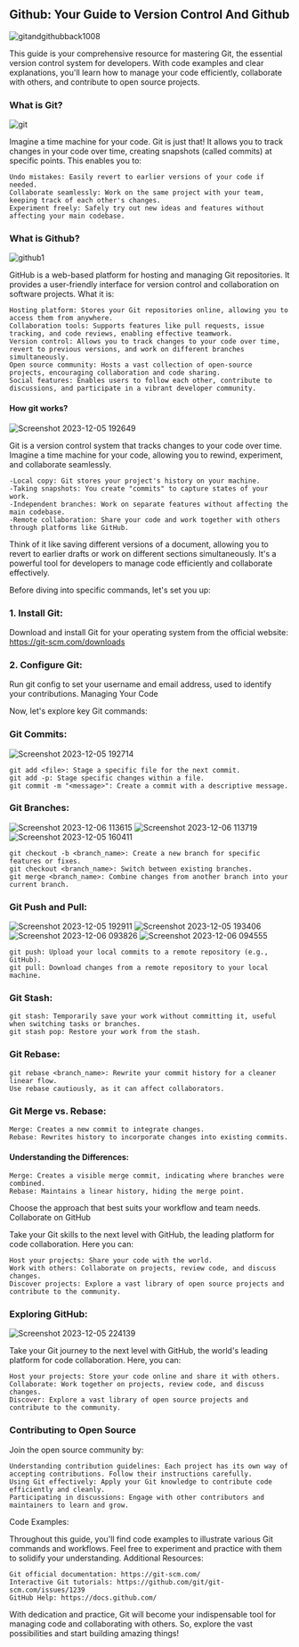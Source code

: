 ## Github: Your Guide to Version Control And Github

![gitandgithubback1008](https://github.com/dhiraj1008/learning-git/assets/94028619/ec998e0c-844b-4b3d-ad6d-061e765ddd5d)


This guide is your comprehensive resource for mastering Git, the essential version control system for developers. With code examples and clear explanations, you'll learn how to manage your code efficiently, collaborate with others, and contribute to open source projects.
### What is Git?
![git](https://github.com/dhiraj1008/learning-git/assets/94028619/da23ba12-fc30-4459-a62d-9c7a16089206)

Imagine a time machine for your code. Git is just that! It allows you to track changes in your code over time, creating snapshots (called commits) at specific points. This enables you to:

    Undo mistakes: Easily revert to earlier versions of your code if needed.
    Collaborate seamlessly: Work on the same project with your team, keeping track of each other's changes.
    Experiment freely: Safely try out new ideas and features without affecting your main codebase.

### What is Github?
![github1](https://github.com/dhiraj1008/learning-git/assets/94028619/6e7969af-8a33-4f7e-b02d-52c99bc8e8e8)

GitHub is a web-based platform for hosting and managing Git repositories. It provides a user-friendly interface for version control and collaboration on software projects. 
What it is:

    Hosting platform: Stores your Git repositories online, allowing you to access them from anywhere.
    Collaboration tools: Supports features like pull requests, issue tracking, and code reviews, enabling effective teamwork.
    Version control: Allows you to track changes to your code over time, revert to previous versions, and work on different branches simultaneously.
    Open source community: Hosts a vast collection of open-source projects, encouraging collaboration and code sharing.
    Social features: Enables users to follow each other, contribute to discussions, and participate in a vibrant developer community.



#### How git works?

![Screenshot 2023-12-05 192649](https://github.com/dhiraj1008/learning-git/assets/94028619/4a9e02e2-daee-4a64-8ec4-ddfec6142c50)

Git is a version control system that tracks changes to your code over time. Imagine a time machine for your code, allowing you to rewind, experiment, and collaborate seamlessly.

    -Local copy: Git stores your project's history on your machine.
    -Taking snapshots: You create "commits" to capture states of your work.
    -Independent branches: Work on separate features without affecting the main codebase.
    -Remote collaboration: Share your code and work together with others through platforms like GitHub.

Think of it like saving different versions of a document, allowing you to revert to earlier drafts or work on different sections simultaneously. It's a powerful tool for developers to manage code efficiently and collaborate effectively.

Before diving into specific commands, let's set you up:

### 1. Install Git:

Download and install Git for your operating system from the official website: https://git-scm.com/downloads

### 2. Configure Git:

Run git config to set your username and email address, used to identify your contributions.
Managing Your Code

Now, let's explore key Git commands:

### Git Commits:
![Screenshot 2023-12-05 192714](https://github.com/dhiraj1008/learning-git/assets/94028619/587bd658-ec72-4280-af2d-79a5f9b71709)

    git add <file>: Stage a specific file for the next commit.
    git add -p: Stage specific changes within a file.
    git commit -m "<message>": Create a commit with a descriptive message.

### Git Branches:
![Screenshot 2023-12-06 113615](https://github.com/dhiraj1008/learning-git/assets/94028619/8a203995-2752-4b40-bd57-e13d468d60e7)
![Screenshot 2023-12-06 113719](https://github.com/dhiraj1008/learning-git/assets/94028619/79ae606d-a7de-4c31-a5ef-27b1766b2493)
![Screenshot 2023-12-05 160411](https://github.com/dhiraj1008/learning-git/assets/94028619/aece94b9-d6ba-4067-b47d-ce3001a791ab)

    git checkout -b <branch_name>: Create a new branch for specific features or fixes.
    git checkout <branch_name>: Switch between existing branches.
    git merge <branch_name>: Combine changes from another branch into your current branch.

### Git Push and Pull:
![Screenshot 2023-12-05 192911](https://github.com/dhiraj1008/learning-git/assets/94028619/59dc67bb-e1f0-47bc-b372-e02d55bdb99a)
![Screenshot 2023-12-05 193406](https://github.com/dhiraj1008/learning-git/assets/94028619/7b891da2-c119-4703-8b8f-2710c3c86b77)
![Screenshot 2023-12-06 093826](https://github.com/dhiraj1008/learning-git/assets/94028619/0eb5717b-039e-447d-862c-9eb92875b1d2)
![Screenshot 2023-12-06 094555](https://github.com/dhiraj1008/learning-git/assets/94028619/f8da4adc-b673-4b6a-979f-231b40e8493e)

    git push: Upload your local commits to a remote repository (e.g., GitHub).
    git pull: Download changes from a remote repository to your local machine.

### Git Stash:

    git stash: Temporarily save your work without committing it, useful when switching tasks or branches.
    git stash pop: Restore your work from the stash.

### Git Rebase:

    git rebase <branch_name>: Rewrite your commit history for a cleaner linear flow.
    Use rebase cautiously, as it can affect collaborators.

### Git Merge vs. Rebase:

    Merge: Creates a new commit to integrate changes.
    Rebase: Rewrites history to incorporate changes into existing commits.

#### Understanding the Differences:

    Merge: Creates a visible merge commit, indicating where branches were combined.
    Rebase: Maintains a linear history, hiding the merge point.

Choose the approach that best suits your workflow and team needs.
Collaborate on GitHub

Take your Git skills to the next level with GitHub, the leading platform for code collaboration. Here you can:

    Host your projects: Share your code with the world.
    Work with others: Collaborate on projects, review code, and discuss changes.
    Discover projects: Explore a vast library of open source projects and contribute to the community.

### Exploring GitHub:

![Screenshot 2023-12-05 224139](https://github.com/dhiraj1008/learning-git/assets/94028619/8a6a530d-73f1-46c0-9c31-ead1fa227873)

Take your Git journey to the next level with GitHub, the world's leading platform for code collaboration. Here, you can:

    Host your projects: Store your code online and share it with others.
    Collaborate: Work together on projects, review code, and discuss changes.
    Discover: Explore a vast library of open source projects and contribute to the community.

### Contributing to Open Source

Join the open source community by:

    Understanding contribution guidelines: Each project has its own way of accepting contributions. Follow their instructions carefully.
    Using Git effectively: Apply your Git knowledge to contribute code efficiently and cleanly.
    Participating in discussions: Engage with other contributors and maintainers to learn and grow.

Code Examples:

Throughout this guide, you'll find code examples to illustrate various Git commands and workflows. Feel free to experiment and practice with them to solidify your understanding.
Additional Resources:

    Git official documentation: https://git-scm.com/
    Interactive Git tutorials: https://github.com/git/git-scm.com/issues/1239
    GitHub Help: https://docs.github.com/

With dedication and practice, Git will become your indispensable tool for managing code and collaborating with others. So, explore the vast possibilities and start building amazing things!
